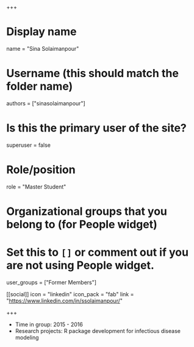+++
# Display name
name = "Sina  Solaimanpour"

# Username (this should match the folder name)
authors = ["sinasolaimanpour"]

# Is this the primary user of the site?
superuser = false

# Role/position
role = "Master Student"

# Organizational groups that you belong to (for People widget)
#   Set this to `[]` or comment out if you are not using People widget.
user_groups = ["Former Members"]


[[social]]
  icon = "linkedin"
  icon_pack = "fab"
  link = "https://www.linkedin.com/in/ssolaimanpour/"


+++


* Time in group: 2015 - 2016
* Research projects: R package development for infectious disease modeling

